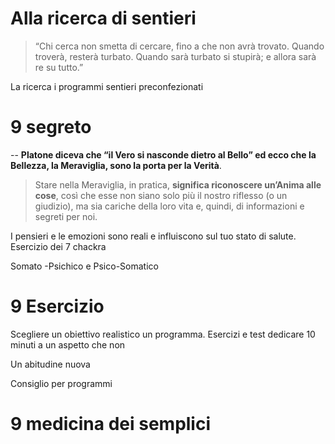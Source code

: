 # Alla ricerca di sentieri

> “Chi cerca non smetta di cercare, fino a che non avrà trovato. Quando troverà, resterà turbato. Quando sarà turbato si stupirà; e allora sarà re su tutto.” 

La ricerca i programmi sentieri preconfezionati

# 9 segreto 



--
**Platone diceva che “il Vero si nasconde dietro al Bello” ed ecco che la Bellezza, la Meraviglia, sono la porta per la Verità**.

> Stare nella Meraviglia, in pratica,  **significa riconoscere un’Anima alle cose**, così che esse non siano solo più il nostro riflesso (o un giudizio), ma sia cariche della loro vita e, quindi, di informazioni e segreti per noi.



I pensieri e le emozioni sono reali e influiscono sul tuo stato di salute.
Esercizio dei 7 chackra

Somato -Psichico e Psico-Somatico

# 9 Esercizio

Scegliere un obiettivo realistico un programma. 
Esercizi e test dedicare 10 minuti a un aspetto che non 

Un abitudine nuova

Consiglio per programmi 



# 9 medicina dei semplici





<!--stackedit_data:
eyJoaXN0b3J5IjpbMTM1NzAxMDA5OCwxODY3OTA2MDg2LDI3OD
g1NDEzNCwtMTQ0MDM1NTg3MiwtMTEwMzI4NjEzOV19
-->